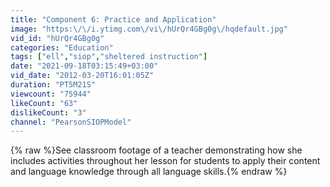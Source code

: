 ```yaml
---
title: "Component 6: Practice and Application"
image: "https:\/\/i.ytimg.com\/vi\/hUrQr4GBg0g\/hqdefault.jpg"
vid_id: "hUrQr4GBg0g"
categories: "Education"
tags: ["ell","siop","sheltered instruction"]
date: "2021-09-18T03:15:49+03:00"
vid_date: "2012-03-20T16:01:05Z"
duration: "PT5M21S"
viewcount: "75944"
likeCount: "63"
dislikeCount: "3"
channel: "PearsonSIOPModel"
---
```

{% raw %}See classroom footage of a teacher demonstrating how she includes activities throughout her lesson for students to apply their content and language knowledge through all language skills.{% endraw %}
